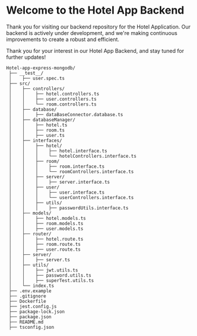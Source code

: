 # Welcome to the Hotel App Backend

Thank you for visiting our backend repository for the Hotel Application. Our backend is actively under development, and we're making continuous improvements to create a robust and efficient.

Thank you for your interest in our Hotel App Backend, and stay tuned for further updates!

```
Hotel-app-express-mongodb/
 ├── __test__/
 │    ├── user.spec.ts
 ├── src/
 │    ├── controllers/
 │    │    ├── hotel.controllers.ts
 │    │    ├── user.controllers.ts
 │    │    └── room.controllers.ts
 │    ├── database/
 │    │    ├── dataBaseConnector.database.ts
 │    ├── databaseManager/
 │    │    ├── hotel.ts
 │    │    ├── room.ts
 │    │    ├── user.ts
 │    ├── interfaces/
 │    │    ├── hotel/
 │    │    │    ├── hotel.interface.ts
 │    │    │    └── hotelControllers.interface.ts
 │    │    ├── room/
 │    │    │    ├── room.interface.ts
 │    │    │    └── roomControllers.interface.ts
 │    │    ├── server/
 │    │    │    ├── server.interface.ts
 │    │    ├── user/
 │    │    │    ├── user.interface.ts
 │    │    │    └── userControllers.interface.ts
 │    │    ├── utils/
 │    │    │    ├── passwordUtils.interface.ts
 │    ├── models/
 │    │    ├── hotel.models.ts
 │    │    ├── room.models.ts
 │    │    ├── user.models.ts
 │    ├── router/
 │    │    ├── hotel.route.ts
 │    │    ├── room.route.ts
 │    │    ├── user.route.ts
 │    ├── server/
 │    │    ├── server.ts
 │    ├── utils/
 │    │    ├── jwt.utils.ts
 │    │    ├── password.utils.ts
 │    │    ├── superTest.utils.ts
 │    └── index.ts
 ├── .env.example
 ├── .gitignore
 ├── Dockerfile
 ├── jest.config.js
 ├── package-lock.json
 ├── package.json
 ├── README.md
 ├── tsconfig.json
